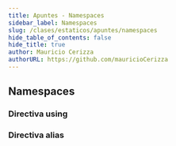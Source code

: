 ```yaml
---
title: Apuntes - Namespaces
sidebar_label: Namespaces
slug: /clases/estaticos/apuntes/namespaces
hide_table_of_contents: false
hide_title: true
author: Mauricio Cerizza
authorURL: https://github.com/mauricioCerizza
---
```


## Namespaces

### Directiva using

### Directiva alias


